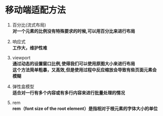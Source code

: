 # 移动端适配方法
1.  百分比(流式布局)  
    **对一个元素的比例没有特殊要求的时候,可以用百分比来进行布局**  
2.  响应式  
    **工作大，维护性难**
3.  viewport  
    **通过动态的设置窗口比例,使得我们可以使用原图大小来进行布局**  
    **这个方法简单粗暴，又高效,但是使用过程中反应缩放会导致有些页面元素会模糊**
4.  弹性盒模型  
    **适合对一行有多个内容或有多行内容来进行批量处理的情况**
   
5.  rem  
    **rem（font size of the root element）是指相对于根元素的字体大小的单位**
